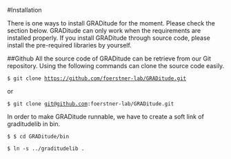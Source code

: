 #Installation

There is one ways to install GRADitude for the moment.  Please check the section below. 
GRADitude can only work when the requirements are installed properly. 
If you install GRADitude through source code, please install the pre-required libraries by yourself.


##Github
All the source code of GRADitude can be retrieve 
from our Git repository. Using the following commands can clone the source code easily.

<code>$ git clone https://github.com/foerstner-lab/GRADitude.git</code>

or

<code>$ git clone git@github.com:foerstner-lab/GRADitude.git</code>

In order to make GRADitude runnable, we have to  create a soft 
link of graditudelib in bin.

<code>$ $ cd GRADitude/bin</code>

<code>$ ln -s ../graditudelib .</code>

